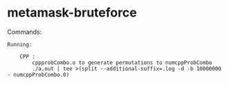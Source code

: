 # metamask-bruteforce

Commands:

    Running:

        CPP :
            cppprobCombo.o to generate permutations to numcppProbCombo
            ./a.out | tee >(split --additional-suffix=.log -d -b 10000000 - numcppProbCombo.0)